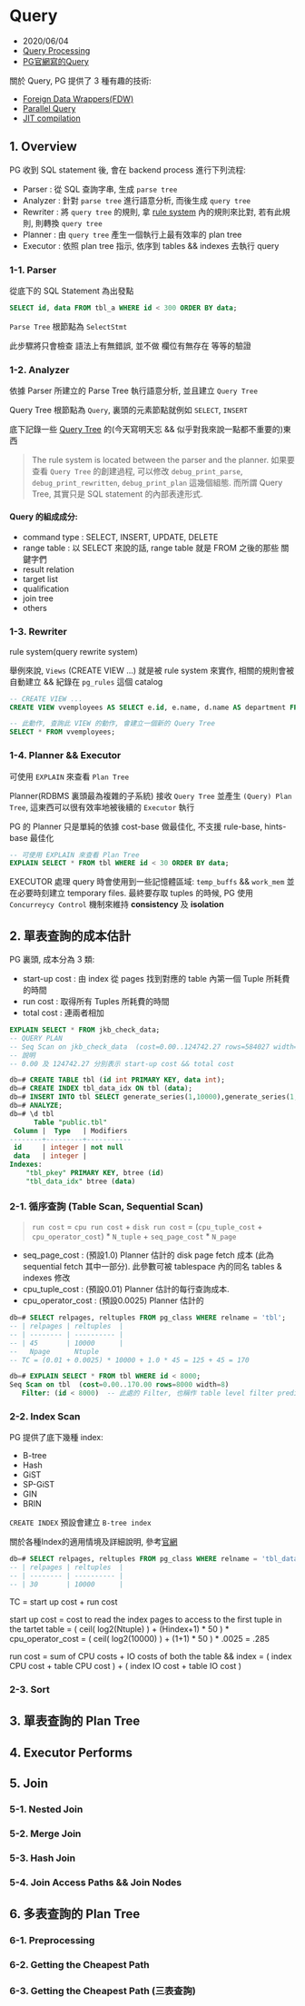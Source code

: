 # Query

- 2020/06/04
- [Query Processing](http://www.interdb.jp/pg/pgsql03.html)
- [PG官網寫的Query](https://www.postgresql.org/docs/11/overview.html)

關於 Query, PG 提供了 3 種有趣的技術:

- [Foreign Data Wrappers(FDW)](https://www.postgresql.org/docs/11/fdwhandler.html)
- [Parallel Query](https://www.postgresql.org/docs/11/parallel-query.html)
- [JIT compilation](https://www.postgresql.org/docs/11/jit-reason.html)


## 1. Overview

PG 收到 SQL statement 後, 會在 backend process 進行下列流程:

- Parser   : 從 SQL 查詢字串, 生成 `parse tree`
- Analyzer : 針對 `parse tree` 進行語意分析, 而後生成 `query tree`
- Rewriter : 將 `query tree` 的規則, 拿 [rule system](https://www.postgresql.org/docs/11/rules.html) 內的規則來比對, 若有此規則, 則轉換 `query tree`
- Planner  : 由 `query tree` 產生一個執行上最有效率的 plan tree
- Executor : 依照 plan tree 指示, 依序到 tables && indexes 去執行 query


### 1-1. Parser

從底下的 SQL Statement 為出發點

```sql
SELECT id, data FROM tbl_a WHERE id < 300 ORDER BY data;
```

`Parse Tree` 根節點為 `SelectStmt`

此步驟將只會檢查 語法上有無錯誤, 並不做 欄位有無存在 等等的驗證


### 1-2. Analyzer

依據 Parser 所建立的 Parse Tree 執行語意分析, 並且建立 `Query Tree`

Query Tree 根節點為 `Query`, 裏頭的元素節點就例如 `SELECT`, `INSERT`

底下記錄一些 [Query Tree](https://www.postgresql.org/docs/11/querytree.html) 的(今天寫明天忘 && 似乎對我來說一點都不重要的)東西

> The rule system is located between the parser and the planner.
  如果要查看 `Query Tree` 的創建過程, 可以修改 `debug_print_parse`, `debug_print_rewritten`, `debug_print_plan` 這幾個組態. 
  而所謂 Query Tree, 其實只是 SQL statement 的內部表達形式.


#### Query 的組成成分:

- command type : SELECT, INSERT, UPDATE, DELETE
- range table : 以 SELECT 來說的話, range table 就是 FROM 之後的那些 關鍵字們
- result relation
- target list
- qualification
- join tree
- others

### 1-3. Rewriter

rule system(query rewrite system)

舉例來說, `Views` (CREATE VIEW ...) 就是被 rule system 來實作, 相關的規則會被自動建立 && 紀錄在 `pg_rules` 這個 catalog

```sql
-- CREATE VIEW ...
CREATE VIEW vvemployees AS SELECT e.id, e.name, d.name AS department FROM employees AS e departments AS d WHERE e.dept_id = d.id;

-- 此動作, 查詢此 VIEW 的動作, 會建立一個新的 Query Tree
SELECT * FROM vvemployees;
```

### 1-4. Planner && Executor

可使用 `EXPLAIN` 來查看 `Plan Tree`

Planner(RDBMS 裏頭最為複雜的子系統) 接收 `Query Tree` 並產生 `(Query) Plan Tree`, 這東西可以很有效率地被後續的 `Executor` 執行

PG 的 Planner 只是單純的依據 cost-base 做最佳化, 不支援 rule-base, hints-base 最佳化

```sql
-- 可使用 EXPLAIN 來查看 Plan Tree
EXPLAIN SELECT * FROM tbl WHERE id < 30 ORDER BY data;
```

EXECUTOR 處理 query 時會使用到一些記憶體區域: `temp_buffs` && `work_mem` 並在必要時刻建立 temporary files. 最終要存取 tuples 的時候, PG 使用 `Concurreycy Control` 機制來維持 **consistency** 及 **isolation**


## 2. 單表查詢的成本估計

PG 裏頭, 成本分為 3 類:
- start-up cost : 由 index 從 pages 找到對應的 table 內第一個 Tuple 所耗費的時間
- run cost      : 取得所有 Tuples 所耗費的時間
- total cost    : 連兩者相加

```sql
EXPLAIN SELECT * FROM jkb_check_data;
-- QUERY PLAN
-- Seq Scan on jkb_check_data  (cost=0.00..124742.27 rows=584027 width=931)
-- 說明
-- 0.00 及 124742.27 分別表示 start-up cost && total cost
```

```sql
db=# CREATE TABLE tbl (id int PRIMARY KEY, data int);
db=# CREATE INDEX tbl_data_idx ON tbl (data);
db=# INSERT INTO tbl SELECT generate_series(1,10000),generate_series(1,10000);
db=# ANALYZE;
db=# \d tbl
      Table "public.tbl"
 Column |  Type   | Modifiers 
--------+---------+-----------
 id     | integer | not null
 data   | integer | 
Indexes:
    "tbl_pkey" PRIMARY KEY, btree (id)
    "tbl_data_idx" btree (data)
```

### 2-1. 循序查詢 (Table Scan, Sequential Scan)

> `run cost` = `cpu run cost` + `disk run cost` = (`cpu_tuple_cost` + `cpu_operator_cost`) * `N_tuple` + `seq_page_cost` * `N_page`

- seq_page_cost     : (預設1.0) Planner 估計的 disk page fetch 成本 (此為 sequential fetch 其中一部分). 此參數可被 tablespace 內的同名 tables & indexes 修改
- cpu_tuple_cost    : (預設0.01) Planner 估計的每行查詢成本.
- cpu_operator_cost : (預設0.0025) Planner 估計的

```sql
db=# SELECT relpages, reltuples FROM pg_class WHERE relname = 'tbl';
-- | relpages | reltuples  |
-- | -------- | ---------- |
-- | 45       | 10000      |
--   Npage      Ntuple
-- TC = (0.01 + 0.0025) * 10000 + 1.0 * 45 = 125 + 45 = 170

db=# EXPLAIN SELECT * FROM tbl WHERE id < 8000;
Seq Scan on tbl  (cost=0.00..170.00 rows=8000 width=8)
   Filter: (id < 8000)  -- 此處的 Filter, 也稱作 table level filter predicate, 因為這種條件會 sacn 整張 table, 並沒有縮小查詢範圍
```


### 2-2. Index Scan

PG 提供了底下幾種 index:
- B-tree
- Hash
- GiST
- SP-GiST
- GIN
- BRIN

`CREATE INDEX` 預設會建立 `B-tree index`

關於各種Index的適用情境及詳細說明, 參考[官網](https://www.postgresql.org/docs/11/indexes-types.html)

```sql
db=# SELECT relpages, reltuples FROM pg_class WHERE relname = 'tbl_data_idx';
-- | relpages | reltuples  |
-- | -------- | ---------- |
-- | 30       | 10000      |
```

TC = start up cost + run cost

start up cost = cost to read the index pages to access to the first tuple in the tartet table = ( ceil( log2(Ntuple) ) + (Hindex+1) * 50 ) * cpu_operator_cost = ( ceil( log2(10000) ) + (1+1) * 50 ) * .0025 = .285

run cost = sum of CPU costs + IO costs of both the table && index = ( index CPU cost + table CPU cost ) + ( index IO cost + table IO cost )


### 2-3. Sort


## 3. 單表查詢的 Plan Tree


## 4. Executor Performs


## 5. Join

### 5-1. Nested Join

### 5-2. Merge Join

### 5-3. Hash Join

### 5-4. Join Access Paths && Join Nodes

## 6. 多表查詢的 Plan Tree


### 6-1. Preprocessing

### 6-2. Getting the Cheapest Path

### 6-3. Getting the Cheapest Path (三表查詢)


